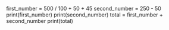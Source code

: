 first_number = 500 / 100 + 50 + 45
second_number = 250 - 50
print(first_number)
print(second_number)
total = first_number + second_number
print(total)


